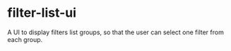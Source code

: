 # filter-list-ui
A UI to display filters list groups, so that the user can select one filter from each group.
